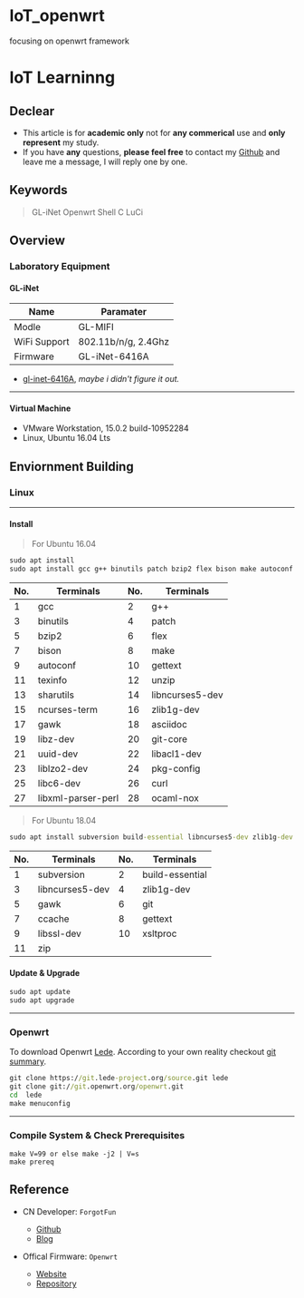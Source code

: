 # IoT_openwrt
focusing on openwrt framework
# IoT Learninng 
## Declear 
* This article is for **academic only** not for **any commerical** use and **only represent** my study. 
* If you have **any** questions, **please feel free** to contact my [Github](https://github.com/moonheadobj) and leave me a message, I will reply one by one. 

## Keywords 
>GL-iNet 
>Openwrt 
>Shell 
>C 
>LuCi 

## Overview  
### Laboratory Equipment 
#### GL-iNet 


Name | Paramater
----- | -----
Modle | GL-MIFI
WiFi Support | 802.11b/n/g, 2.4Ghz
Firmware | GL-iNet-6416A

* [gl-inet-6416A](https://downloads.openwrt.org/releases/18.06.6/targets/ar71xx/generic/openwrt-18.06.6-ar71xx-generic-gl-inet-6416A-v1-squashfs-sysupgrade.bin), *maybe i didn't figure it out.* 
***
#### Virtual Machine 
* VMware Workstation, 15.0.2 build-10952284
* Linux, Ubuntu 16.04 Lts

## Enviornment Building 
### Linux 
***
#### Install
> For Ubuntu 16.04
```cmd
sudo apt install 
sudo apt install gcc g++ binutils patch bzip2 flex bison make autoconf gettext texinfo unzip sharutils libncurses5-dev ncurses-term zlib1g-dev gawk asciidoc libz-dev git-core uuid-dev libacl1-dev liblzo2-dev pkg-config libc6-dev curl libxml-parser-perl ocaml-nox
``` 


No. | Terminals | No. | Terminals
----- | ----- | ----- |----- 
1 | gcc | 2 | g++ 
3 | binutils | 4 | patch 
5 | bzip2 | 6 | flex 
7 | bison | 8 | make 
9 | autoconf | 10 | gettext 
11 | texinfo | 12 | unzip 
13 | sharutils | 14 | libncurses5-dev 
15 | ncurses-term | 16 | zlib1g-dev 
17 | gawk | 18 | asciidoc 
19 | libz-dev | 20 | git-core 
21 | uuid-dev | 22 | libacl1-dev 
23 | liblzo2-dev | 24 | pkg-config 
25 | libc6-dev | 26 | curl 
27 | libxml-parser-perl | 28 | ocaml-nox

> For Ubuntu 18.04 
```cmd
sudo apt install subversion build-essential libncurses5-dev zlib1g-dev gawk git ccache gettext libssl-dev xsltproc zip
```


No. | Terminals | No. | Terminals
----- | ----- | ----- |----- 
1 | subversion | 2 | build-essential 
3 | libncurses5-dev | 4 | zlib1g-dev 
5 | gawk | 6 | git 
7 | ccache | 8 | gettext 
9 | libssl-dev | 10 | xsltproc 
11 | zip 

#### Update & Upgrade 
```cmd
sudo apt update 
sudo apt upgrade 
```
***
### Openwrt 
To download Openwrt [Lede](https://git.lede-project.org/source.git). 
According to your own reality checkout [git summary](https://git.archive.openwrt.org/openwrt.git).
```cmd
git clone https://git.lede-project.org/source.git lede 
git clone git://git.openwrt.org/openwrt.git 
cd  lede 
make menuconfig
```
***
### Compile System & Check Prerequisites 
```
make V=99 or else make -j2 | V=s 
make prereq 
```
## Reference
* CN Developer: `ForgotFun` 
    * [Github](https://github.com/forgotfun) 
    * [Blog](http://forgotfun.org)

* Offical Firmware: `Openwrt` 
    * [Website](https://openwrt.org/docs/guide-developer/build-system/install-buildsystem) 
    * [Repository](https://git.archive.openwrt.org/openwrt.git)

